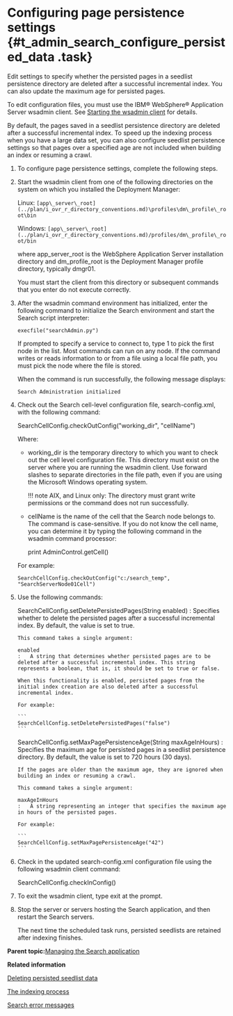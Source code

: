 # Configuring page persistence settings {#t_admin_search_configure_persisted_data .task}

Edit settings to specify whether the persisted pages in a seedlist persistence directory are deleted after a successful incremental index. You can also update the maximum age for persisted pages.

To edit configuration files, you must use the IBM® WebSphere® Application Server wsadmin client. See [Starting the wsadmin client](t_admin_wsadmin_starting.md) for details.

By default, the pages saved in a seedlist persistence directory are deleted after a successful incremental index. To speed up the indexing process when you have a large data set, you can also configure seedlist persistence settings so that pages over a specified age are not included when building an index or resuming a crawl.

1.  To configure page persistence settings, complete the following steps.
2.  Start the wsadmin client from one of the following directories on the system on which you installed the Deployment Manager:

    Linux: `[app\_server\_root](../plan/i_ovr_r_directory_conventions.md)\profiles\dm\_profile\_root\bin`

    Windows: `[app\_server\_root](../plan/i_ovr_r_directory_conventions.md)/profiles/dm\_profile\_root/bin`

    where app\_server\_root is the WebSphere Application Server installation directory and dm\_profile\_root is the Deployment Manager profile directory, typically dmgr01.

    You must start the client from this directory or subsequent commands that you enter do not execute correctly.

3.  After the wsadmin command environment has initialized, enter the following command to initialize the Search environment and start the Search script interpreter:

    ```
    execfile("searchAdmin.py")
    ```

    If prompted to specify a service to connect to, type 1 to pick the first node in the list. Most commands can run on any node. If the command writes or reads information to or from a file using a local file path, you must pick the node where the file is stored.

    When the command is run successfully, the following message displays:

    ```
    Search Administration initialized
    ```

4.  Check out the Search cell-level configuration file, search-config.xml, with the following command:

    SearchCellConfig.checkOutConfig\("working\_dir", "cellName"\)

    Where:

    -   working\_dir is the temporary directory to which you want to check out the cell level configuration file. This directory must exist on the server where you are running the wsadmin client. Use forward slashes to separate directories in the file path, even if you are using the Microsoft Windows operating system.

        !!! note
    AIX, and Linux only: The directory must grant write permissions or the command does not run successfully.

    -   cellName is the name of the cell that the Search node belongs to. The command is case-sensitive. If you do not know the cell name, you can determine it by typing the following command in the wsadmin command processor:

        print AdminControl.getCell\(\)

    For example:

    ```
    SearchCellConfig.checkOutConfig("c:/search_temp", "SearchServerNode01Cell")
    ```

5.  Use the following commands:

    SearchCellConfig.setDeletePersistedPages\(String enabled\)
    :   Specifies whether to delete the persisted pages after a successful incremental index. By default, the value is set to true.

        This command takes a single argument:

        enabled
        :   A string that determines whether persisted pages are to be deleted after a successful incremental index. This string represents a boolean, that is, it should be set to true or false.

        When this functionality is enabled, persisted pages from the initial index creation are also deleted after a successful incremental index.

        For example:

        ```
        SearchCellConfig.setDeletePersistedPages("false")
        ```

    SearchCellConfig.setMaxPagePersistenceAge\(String maxAgeInHours\)
    :   Specifies the maximum age for persisted pages in a seedlist persistence directory. By default, the value is set to 720 hours \(30 days\).

        If the pages are older than the maximum age, they are ignored when building an index or resuming a crawl.

        This command takes a single argument:

        maxAgeInHours
        :   A string representing an integer that specifies the maximum age in hours of the persisted pages.

        For example:

        ```
        SearchCellConfig.setMaxPagePersistenceAge("42")
        ```

6.  Check in the updated search-config.xml configuration file using the following wsadmin client command:

    SearchCellConfig.checkInConfig\(\)

7.  To exit the wsadmin client, type exit at the prompt.

8.  Stop the server or servers hosting the Search application, and then restart the Search servers.

    The next time the scheduled task runs, persisted seedlists are retained after indexing finishes.


**Parent topic:**[Managing the Search application](../admin/c_admin_manage_search.md)

**Related information**  


[Deleting persisted seedlist data](../admin/t_admin_search_delete_persisted_data.md)

[The indexing process](../admin/c_admin_search_index_process.md)

[Search error messages](../troubleshoot/r_error_codes_search.md)

